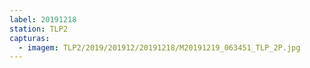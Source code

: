 ```yaml
---
label: 20191218
station: TLP2
capturas:
  - imagem: TLP2/2019/201912/20191218/M20191219_063451_TLP_2P.jpg
---
```

